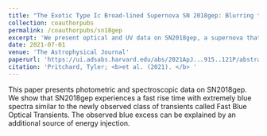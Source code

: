 ```yaml
---
title: "The Exotic Type Ic Broad-lined Supernova SN 2018gep: Blurring the Line between Supernovae and Fast Optical Transients"
collection: coauthorpubs
permalink: /coauthorpubs/sn18gep
excerpt: 'We present optical and UV data on SN2018gep, a supernova that exhibited a fast rise with blue, featureless spectra until after peak light, when the spectra developed broad features typically seen in SNe Ic-bl. Significant blue excess flux is observed compared to other stripped SNe.'
date: 2021-07-01
venue: 'The Astrophysical Journal'
paperurl: 'https://ui.adsabs.harvard.edu/abs/2021ApJ...915..121P/abstract'
citation: 'Pritchard, Tyler; <b>et al. (2021). </b> '
---
```

This paper presents photometric and spectroscopic data on SN2018gep. We show that SN2018gep experiences a fast rise time with extremely blue spectra similar to the newly observed class of transients called Fast Blue Optical Transients. The observed blue excess can be explained by an additional source of energy injection.


